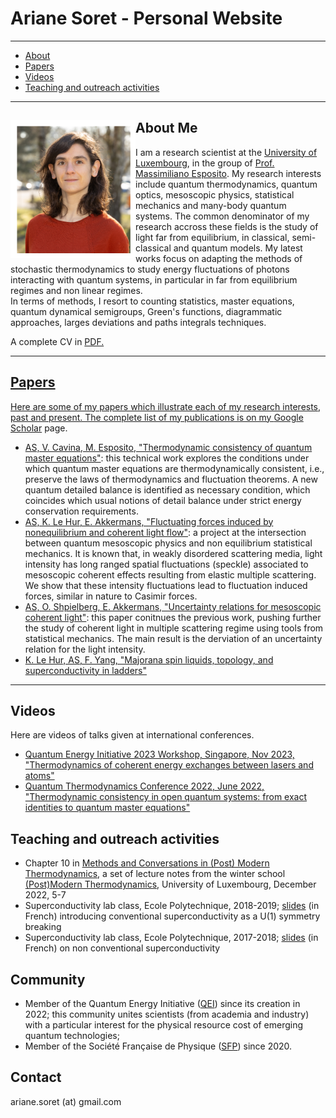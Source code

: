 <div style="max-width: 2000px; margin: 0 auto;">

# Ariane Soret - Personal Website 

--- 

- [About](#about)
- [Papers](#papers)
- [Videos](#videos)
- [Teaching and outreach activities](#teaching-and-outreach-activities)

--- 
 
## <img src="selfie.png" style="float: left;" alt="drawing" width="200"/>  About Me 
I am a research scientist at the [University of Luxembourg](https://www.uni.lu/fstm-en/research-departments/department-of-physics-materials-science/), in the group of [Prof. Massimiliano Esposito](https://sites.google.com/site/massimilianoespositogennaro/home). My research interests include quantum thermodynamics, quantum optics, mesoscopic physics, statistical mechanics and many-body quantum systems. The common denominator of my research accross these fields is the study of light far from equilibrium, in classical, semi-classical and quantum models. My latest works focus on adapting the methods of stochastic thermodynamics to study energy fluctuations of photons interacting with quantum systems, in particular in far from equilibrium regimes and non linear regimes.  
In terms of methods, I resort to counting statistics, master equations, quantum dynamical semigroups, Green's functions, diagrammatic approaches, larges deviations and paths integrals techniques.

A complete CV in <a href="/CV_Soret_english.pdf"> PDF.

---
 
## Papers

Here are some of my papers which illustrate each of my research interests, past and present. The complete list of my publications is on my [Google Scholar](https://scholar.google.com/citations?view_op=list_works&hl=fr&hl=fr&user=u_wKph8AAAAJ) page.

- [AS, V. Cavina, M. Esposito, "Thermodynamic consistency of quantum master equations"](https://journals.aps.org/pra/abstract/10.1103/PhysRevA.106.062209): this technical work explores the conditions under which quantum master equations are thermodynamically consistent, i.e., preserve the laws of thermodynamics and fluctuation theorems. A new quantum detailed balance is identified as necessary condition, which coincides which usual notions of detail balance under strict energy conservation requirements.
- [AS, K. Le Hur, E. Akkermans, "Fluctuating forces induced by nonequilibrium and coherent light flow"](https://journals.aps.org/prl/abstract/10.1103/PhysRevLett.124.136803): a project at the intersection between quantum mesoscopic physics and non equilibrium statistical mechanics. It is known that, in weakly disordered scattering media, light intensity has long ranged spatial fluctuations (speckle) associated to mesoscopic coherent effects resulting from elastic multiple scattering. We show that these intensity fluctuations lead to fluctuation induced forces, similar in nature to Casimir forces.
- [AS, O. Shpielberg, E. Akkermans, "Uncertainty relations for mesoscopic coherent light"](https://iopscience.iop.org/article/10.1088/1742-5468/ac3e6b/meta): this paper conitnues the previous work, pushing further the study of coherent light in multiple scattering regime using tools from statistical mechanics. The main result is the derviation of an uncertainty relation for the light intensity. 
- [K. Le Hur, AS, F. Yang, "Majorana spin liquids, topology, and superconductivity in ladders"](https://journals.aps.org/prb/abstract/10.1103/PhysRevB.96.205109)

  
---

## Videos

Here are videos of talks given at international conferences.

- [Quantum Energy Initiative 2023 Workshop, Singapore, Nov 2023, "Thermodynamics of coherent energy exchanges between lasers and atoms"](https://youtu.be/c56WOCmccCs?si=Q8EMjbNYzR8pgxRV)
- [Quantum Thermodynamics Conference 2022, June 2022, "Thermodynamic consistency in open quantum systems: from exact identities to quantum master equations"](https://www.youtube.com/watch?v=zwIlNHgKnRg)


## Teaching and outreach activities

- Chapter 10 in [Methods and Conversations in (Post) Modern Thermodynamics](https://arxiv.org/pdf/2311.01250.pdf), a set of lecture notes from the winter school [(Post)Modern Thermodynamics](https://postmodernthermo.wordpress.com/), University of Luxembourg, December 2022, 5-7
- Superconductivity lab class, Ecole Polytechnique, 2018-2019; <a href="/SC-broken-sym.pdf"> slides</a> (in French) introducing conventional superconductivity as a U(1) symmetry breaking
- Superconductivity lab class, Ecole Polytechnique, 2017-2018; <a href="/SC-broken-sym.pdf"> slides</a> (in French) on non conventional superconductivity

## Community

- Member of the Quantum Energy Initiative ([QEI](https://quantum-energy-initiative.org/)) since its creation in 2022; this community unites scientists (from academia and industry) with a particular interest for the physical resource cost of emerging quantum technologies;
- Member of the Société Française de Physique ([SFP](https://www.sfpnet.fr/)) since 2020.

## Contact 

ariane.soret (at) gmail.com 


</div>
